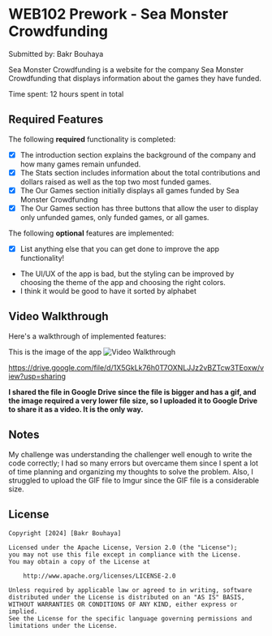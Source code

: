 # WEB102 Prework - Sea Monster Crowdfunding

Submitted by: Bakr Bouhaya

Sea Monster Crowdfunding is a website for the company Sea Monster Crowdfunding that displays information about the games they have funded.

Time spent: 12 hours spent in total

## Required Features

The following **required** functionality is completed:

* [x] The introduction section explains the background of the company and how many games remain unfunded.
* [x] The Stats section includes information about the total contributions and dollars raised as well as the top two most funded games.
* [x] The Our Games section initially displays all games funded by Sea Monster Crowdfunding
* [x] The Our Games section has three buttons that allow the user to display only unfunded games, only funded games, or all games.

The following **optional** features are implemented:

* [x] List anything else that you can get done to improve the app functionality!
- The UI/UX of the app is bad, but the styling can be improved by choosing the theme of the app and choosing the right colors.
- I think it would be good to have it sorted by alphabet

## Video Walkthrough

Here's a walkthrough of implemented features:

This is the image of the app
<img src='https://imgur.com/VvEJdUn.gif' title='Video Walkthrough' width='' alt='Video Walkthrough' />

https://drive.google.com/file/d/1X5GkLk76h0T7OXNLJJz2vBZTcw3TEoxw/view?usp=sharing

**I shared the file in Google Drive since the file is bigger and has a gif, and the image required a very lower file size, so I uploaded it to Google Drive to share it as a video. It is the only way.**


## Notes

My challenge was understanding the challenger well enough to write the code correctly; I had so many errors but overcame them since I spent a lot of time planning and organizing my thoughts to solve the problem. Also, I struggled to upload the GIF file to Imgur since the GIF file is a considerable size.

## License

    Copyright [2024] [Bakr Bouhaya]

    Licensed under the Apache License, Version 2.0 (the "License");
    you may not use this file except in compliance with the License.
    You may obtain a copy of the License at

        http://www.apache.org/licenses/LICENSE-2.0

    Unless required by applicable law or agreed to in writing, software
    distributed under the License is distributed on an "AS IS" BASIS,
    WITHOUT WARRANTIES OR CONDITIONS OF ANY KIND, either express or implied.
    See the License for the specific language governing permissions and
    limitations under the License.
